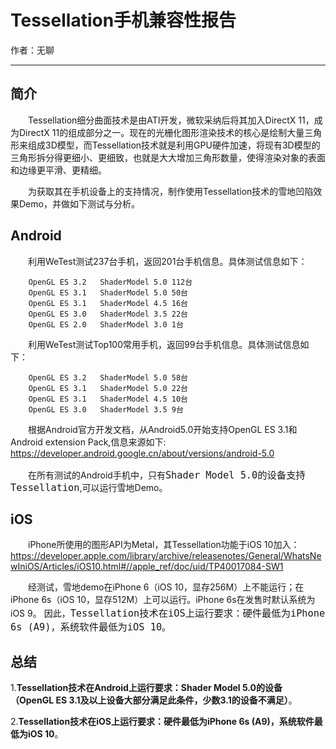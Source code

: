 # Tessellation手机兼容性报告

作者：无聊

---
## 简介
&emsp;&emsp;Tessellation细分曲面技术是由ATI开发，微软采纳后将其加入DirectX 11，成为DirectX 11的组成部分之一。现在的光栅化图形渲染技术的核心是绘制大量三角形来组成3D模型，而Tessellation技术就是利用GPU硬件加速，将现有3D模型的三角形拆分得更细小、更细致，也就是大大增加三角形数量，使得渲染对象的表面和边缘更平滑、更精细。

&emsp;&emsp;为获取其在手机设备上的支持情况，制作使用Tessellation技术的雪地凹陷效果Demo，并做如下测试与分析。

## Android
&emsp;&emsp;利用WeTest测试237台手机，返回201台手机信息。具体测试信息如下：

        OpenGL ES 3.2	ShaderModel 5.0	112台
        OpenGL ES 3.1	ShaderModel 5.0	50台
        OpenGL ES 3.1	ShaderModel 4.5	16台
        OpenGL ES 3.0	ShaderModel 3.5	22台
        OpenGL ES 2.0	ShaderModel 3.0	1台


&emsp;&emsp;利用WeTest测试Top100常用手机，返回99台手机信息。具体测试信息如下：

        OpenGL ES 3.2	ShaderModel 5.0	58台
        OpenGL ES 3.1	ShaderModel 5.0	22台
        OpenGL ES 3.1	ShaderModel 4.5	10台
        OpenGL ES 3.0	ShaderModel 3.5	9台


&emsp;&emsp;根据Android官方开发文档，从Android5.0开始支持OpenGL ES 3.1和 Android extension Pack,信息来源如下:
https://developer.android.google.cn/about/versions/android-5.0

&emsp;&emsp;在所有测试的Android手机中，只有<font size=4>```Shader Model 5.0的设备支持Tessellation```</font>,可以运行雪地Demo。


## iOS

&emsp;&emsp;iPhone所使用的图形API为Metal，其Tessellation功能于iOS 10加入：
https://developer.apple.com/library/archive/releasenotes/General/WhatsNewIniOS/Articles/iOS10.html#//apple_ref/doc/uid/TP40017084-SW1

&emsp;&emsp;经测试，雪地demo在iPhone 6（iOS 10，显存256M）上不能运行；在iPhone 6s（iOS 10，显存512M）上可以运行。iPhone 6s在发售时默认系统为iOS 9。
因此，<font size=4>```Tessellation技术在iOS上运行要求：硬件最低为iPhone 6s (A9)，系统软件最低为iOS 10```</font>。


## 总结
1.**Tessellation技术在Android上运行要求：Shader Model 5.0的设备（OpenGL ES 3.1及以上设备大部分满足此条件，少数3.1的设备不满足）**。

2.**Tessellation技术在iOS上运行要求：硬件最低为iPhone 6s (A9)，系统软件最低为iOS 10**。
